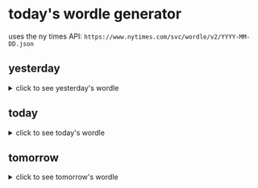 # today's wordle generator

uses the ny times API: `https://www.nytimes.com/svc/wordle/v2/YYYY-MM-DD.json`

## yesterday

<details>
    <summary>click to see yesterday's wordle</summary>

    stake

</details>

## today

<details>
    <summary>click to see today's wordle</summary>

    crown

</details>

## tomorrow

<details>
    <summary>click to see tomorrow's wordle</summary>

    lithe

</details>
